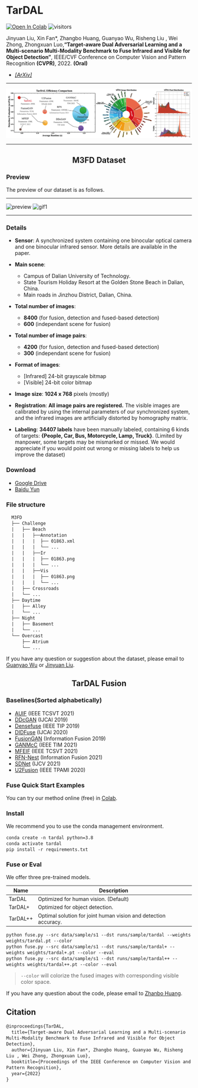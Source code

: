 # TarDAL 

[![Open In Colab](https://colab.research.google.com/assets/colab-badge.svg)](https://colab.research.google.com/github/JinyuanLiu-CV/TarDAL/blob/main/tutorial.ipynb)
![visitors](https://visitor-badge.glitch.me/badge?page_id=JinyuanLiu-CV.TarDAL)

Jinyuan Liu, Xin Fan*, Zhangbo Huang, Guanyao Wu, Risheng Liu , Wei Zhong, Zhongxuan Luo,**“Target-aware Dual Adversarial Learning and a Multi-scenario Multi-Modality Benchmark to Fuse Infrared and Visible for Object Detection”**, IEEE/CVF Conference on Computer Vision and Pattern Recognition **(CVPR)**, 2022. **(Oral)**


- [*[ArXiv]*](https://arxiv.org/abs/2203.16220v1)
---

![Abstract](assets/first_figure.jpg)

---


<h2> <p align="center"> M3FD Dataset </p> </h2>  

### Preview
The preview of our dataset is as follows.

---

![preview](assets/Preview.png)
![gif1](assets/Preview.gif)
 
---

### Details
- **Sensor**: A synchronized system containing one binocular optical camera and one binocular infrared sensor. More details are available in the paper.

- **Main scene**: 
   - Campus of Dalian University of Technology.
   - State Tourism Holiday Resort at the Golden Stone Beach in Dalian, China.
   - Main roads in Jinzhou District, Dalian, China.

- **Total number of images**: 
   - **8400** (for fusion, detection and fused-based detection)
   - **600** (independant scene for fusion)

- **Total number of image pairs**:
   - **4200** (for fusion, detection and fused-based detection)
   - **300** (independant scene for fusion)


- **Format of images**: 
   - [Infrared] 24-bit grayscale bitmap
   - [Visible]  24-bit color bitmap

- **Image size**: **1024 x 768** pixels (mostly)

- **Registration**: **All image pairs are registered.** The visible images are calibrated by using the internal parameters of our synchronized system, and the infrared images are artificially distorted by homography matrix.

- **Labeling**: **34407 labels** have been manually labeled, containing 6 kinds of targets: **{People, Car, Bus, Motorcycle, Lamp, Truck}**. (Limited by manpower, some targets may be mismarked or missed. We would appreciate if you would point out wrong or missing labels to help us improve the dataset)

### Download
   - [Google Drive](https://drive.google.com/drive/folders/1H-oO7bgRuVFYDcMGvxstT1nmy0WF_Y_6?usp=sharing)
   - [Baidu Yun](https://pan.baidu.com/s/1GoJrrl_mn2HNQVDSUdPCrw?pwd=M3FD)
### File structure
```
  M3FD
  ├── Challenge
  |   ├── Beach
  |   |   ├──Annotation
  |   |   |  ├── 01863.xml
  |   |   |  └── ...
  |   |   ├──Ir
  |   |   |  ├── 01863.png
  |   |   |  └── ...
  |   |   ├──Vis
  |   |   |  ├── 01863.png
  |   |   |  └── ...
  |   ├── Crossroads
  |   └── ...
  ├── Daytime
  |   ├── Alley
  |   └── ...
  ├── Night
  |   ├── Basement
  |   └── ...
  └── Overcast
      ├── Atrium
      └── ...
```
If you have any question or suggestion about the dataset, please email to [Guanyao Wu](mailto:rollingplainko@gmail.com) or [Jinyuan Liu](mailto:atlantis918@hotmail.com).

<h2> <p align="center"> TarDAL Fusion </p> </h2>  

### Baselines(Sorted alphabetically)
   - [AUIF](https://ieeexplore.ieee.org/document/9416456) (IEEE TCSVT 2021)
   - [DDcGAN](https://github.com/hanna-xu/DDcGAN) (IJCAI 2019)
   - [Densefuse](https://github.com/hli1221/imagefusion_densefuse) (IEEE TIP 2019)
   - [DIDFuse](https://github.com/Zhaozixiang1228/IVIF-DIDFuse) (IJCAI 2020)
   - [FusionGAN](https://github.com/jiayi-ma/FusionGAN) (Information Fusion 2019)
   - [GANMcC](https://github.com/HaoZhang1018/GANMcC) (IEEE TIM 2021)
   - [MFEIF](https://github.com/JinyuanLiu-CV/MFEIF) (IEEE TCSVT 2021)
   - [RFN-Nest](https://github.com/hli1221/imagefusion-rfn-nest) (Information Fusion 2021)
   - [SDNet](https://github.com/HaoZhang1018/SDNet) (IJCV 2021)
   - [U2Fusion](https://github.com/hanna-xu/U2Fusion) (IEEE TPAMI 2020)


### Fuse Quick Start Examples

You can try our method online (free)
in [Colab](https://colab.research.google.com/github/JinyuanLiu-CV/TarDAL/blob/main/tutorial.ipynb).

### Install

We recommend you to use the conda management environment.

```shell
conda create -n tardal python=3.8
conda activate tardal
pip install -r requirements.txt
```

### Fuse or Eval

We offer three pre-trained models.

| Name     | Description                                                     |
|----------|-----------------------------------------------------------------|
| TarDAL   | Optimized for human vision. (Default)                           |
| TarDAL+  | Optimized for object detection.                                 |
| TarDAL++ | Optimal solution for joint human vision and detection accuracy. |

```shell
python fuse.py --src data/sample/s1 --dst runs/sample/tardal --weights weights/tardal.pt --color
python fuse.py --src data/sample/s1 --dst runs/sample/tardal+ --weights weights/tardal+.pt --color --eval
python fuse.py --src data/sample/s1 --dst runs/sample/tardal++ --weights weights/tardal++.pt --color --eval
```

> `--color` will colorize the fused images with corresponding visible color space.


If you have any question about the code, please email to [Zhanbo Huang](mailto:zbhuang@mail.dlut.edu.cn).

## Citation
```
@inproceedings{TarDAL,
  title={Target-aware Dual Adversarial Learning and a Multi-scenario Multi-Modality Benchmark to Fuse Infrared and Visible for Object Detection},
  author={Jinyuan Liu, Xin Fan*, Zhangbo Huang, Guanyao Wu, Risheng Liu , Wei Zhong, Zhongxuan Luo},
  booktitle={Proceedings of the IEEE Conference on Computer Vision and Pattern Recognition},
  year={2022}
}
```
